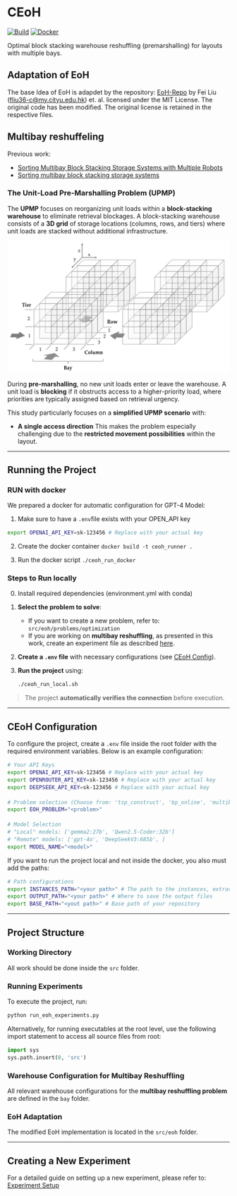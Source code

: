 # CEoH 

[![Build](https://github.com/nico-koltermann/contextual-evolution-of-heuristics/actions/workflows/build.yaml/badge.svg)](https://github.com/nico-koltermann/contextual-evolution-of-heuristics/actions/workflows/build.yaml)
[![Docker](https://github.com/nico-koltermann/contextual-evolution-of-heuristics/actions/workflows/docker.yaml/badge.svg)](https://github.com/nico-koltermann/contextual-evolution-of-heuristics/actions/workflows/docker.yaml)

Optimal block stacking warehouse reshuffling (premarshalling) for layouts with multiple bays.

## Adaptation of EoH

The base Idea of EoH is adapdet by the repository: 
[EoH-Repo](https://github.com/FeiLiu36/EoH) by Fei Liu (fliu36-c@my.cityu.edu.hk) et. al. 
licensed under the MIT License. The original code has been modified. 
The original license is retained in the respective files.

## Multibay reshuffeling 

Previous work: 
- [Sorting Multibay Block Stacking Storage Systems with Multiple Robots](https://doi.org/10.1007/978-3-031-71993-6_3)
- [Sorting multibay block stacking storage systems](    
https://doi.org/10.48550/arXiv.2405.04847)

### **The Unit-Load Pre-Marshalling Problem (UPMP)**  

The **UPMP** focuses on reorganizing unit loads within a **block-stacking warehouse** to eliminate retrieval blockages. A block-stacking warehouse consists of a **3D grid** of storage locations (columns, rows, and tiers) where unit loads are stacked without additional infrastructure.

![Bay Layout](docs/images/bay.png)

During **pre-marshalling**, no new unit loads enter or leave the warehouse. A unit load is **blocking** if it obstructs access to a higher-priority load, where priorities are typically assigned based on retrieval urgency.

This study particularly focuses on a **simplified UPMP scenario** with:
- **A single access direction**
This makes the problem especially challenging due to the **restricted movement possibilities** within the layout.

---

## **Running the Project**  

### **RUN with docker**

We prepared a docker for automatic configuration for GPT-4 Model:

1. Make sure to have a ```.env```file exists with your OPEN_API key

```bash
export OPENAI_API_KEY=sk-123456 # Replace with your actual key
```

2. Create the docker container ```docker build -t ceoh_runner .```

3. Run the docker script ```./ceoh_run_docker```

### **Steps to Run locally**  

0. Install required dependencies (environment.yml with conda)

1. **Select the problem to solve**:  
   - If you want to create a new problem, refer to:  
     ```src/eoh/problems/optimization```
   - If you are working on **multibay reshuffling**, as presented in this work, create an experiment file as described [here](./eoh_experiment/README.md).  

2. **Create a `.env` file** with necessary configurations (see [CEoH Config](#ceoh-config)).

3. **Run the project** using:  
   ```bash
   ./ceoh_run_local.sh
   ```

> The project **automatically verifies the connection** before execution.

---

## **CEoH Configuration**  

To configure the project, create a `.env` file inside the root folder with the required environment variables. Below is an example configuration:

```bash
# Your API Keys
export OPENAI_API_KEY=sk-123456 # Replace with your actual key
export OPENROUTER_API_KEY=sk-123456 # Replace with your actual key
export DEEPSEEK_API_KEY=sk-123456 # Replace with your actual key

# Problem selection (Choose from: 'tsp_construct', 'bp_online', 'multibay_reshuffle', 'cap_set')
export EOH_PROBLEM="<problem>"

# Model Selection
# "Local" models: ['gemma2:27b', 'Qwen2.5-Coder:32b']
# "Remote" models: ['gpt-4o', 'DeepSeekV3:685b', ]
export MODEL_NAME="<model>"
```

If you want to run the project local and not inside the docker, you also must add the paths: 

```bash
# Path configurations
export INSTANCES_PATH="<your path>" # The path to the instances, extracted from the ./instances folder
export OUTPUT_PATH="<your path>" # Where to save the output files
export BASE_PATH="<yout path>" # Base path of your repository
```

---

## **Project Structure**  

### **Working Directory**  
All work should be done inside the `src` folder.

### **Running Experiments**  
To execute the project, run:  
```bash
python run_eoh_experiments.py
```
Alternatively, for running executables at the root level, use the following import statement to access all source files from root:

```python
import sys
sys.path.insert(0, 'src')
```

### **Warehouse Configuration for Multibay Reshuffling**  
All relevant warehouse configurations for the **multibay reshuffling problem** are defined in the `bay` folder.

### **EoH Adaptation**  
The modified EoH implementation is located in the `src/eoh` folder.

---

## **Creating a New Experiment**  
For a detailed guide on setting up a new experiment, please refer to:  
[Experiment Setup](./eoh_experiment/README.md)  
